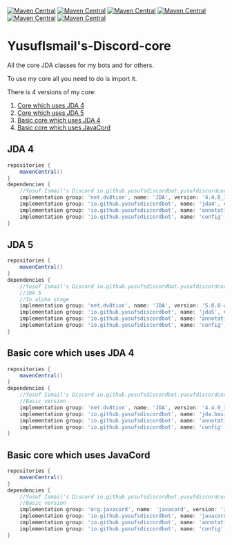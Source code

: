 [![Maven Central](https://maven-badges.herokuapp.com/maven-central/io.github.yusufsdiscordbot/jda4/badge.svg)](https://maven-badges.herokuapp.com/maven-central/io.github.yusufsdiscordbot/jda4)
[![Maven Central](https://maven-badges.herokuapp.com/maven-central/io.github.yusufsdiscordbot/jda5/badge.svg)](https://maven-badges.herokuapp.com/maven-central/io.github.yusufsdiscordbot/jda5)
[![Maven Central](https://maven-badges.herokuapp.com/maven-central/io.github.yusufsdiscordbot/jda.basic/badge.svg)](https://maven-badges.herokuapp.com/maven-central/io.github.yusufsdiscordbot/jda.basic)
[![Maven Central](https://maven-badges.herokuapp.com/maven-central/io.github.yusufsdiscordbot/javacord.basic/badge.svg)](https://maven-badges.herokuapp.com/maven-central/io.github.yusufsdiscordbot/javacord.basic)
[![Maven Central](https://maven-badges.herokuapp.com/maven-central/io.github.yusufsdiscordbot/annotations/badge.svg)](https://maven-badges.herokuapp.com/maven-central/io.github.yusufsdiscordbot/annotations)
[![Maven Central](https://maven-badges.herokuapp.com/maven-central/io.github.yusufsdiscordbot/config/badge.svg)](https://maven-badges.herokuapp.com/maven-central/io.github.yusufsdiscordbot/config)


# YusufIsmail's-Discord-core
All the core JDA classes for my bots and for others.

To use my core all you need to do is import it.

There is 4 versions of my core:
1. [Core which uses JDA 4](#jda-4)
2. [Core which uses JDA 5](#jda-5)
3. [Basic core which uses JDA 4](#basic-core-which-uses-jda-4)
4. [Basic core which uses JavaCord](#basic-core-which-uses-javacord)

## JDA 4

```gradle
repositories {
    mavenCentral()
}
dependencies {
    //Yusuf Ismail's Discord io.github.yusufsdiscordbot.yusufdiscordcor.Core
    implementation group: 'net.dv8tion', name: 'JDA', version: '4.4.0_352'
    implementation group: 'io.github.yusufsdiscordbot', name: 'jda4', version: '1.0.38'
    implementation group: 'io.github.yusufsdiscordbot', name: 'annotations', version: '1.0.6'
    implementation group: 'io.github.yusufsdiscordbot', name: 'config', version: '1.0.1'
}
```

## JDA 5

```gradle
repositories {
    mavenCentral()
}
dependencies {
    //Yusuf Ismail's Discord io.github.yusufsdiscordbot.yusufdiscordcor.Core
    //JDA 5
    //In alpha stage
    implementation group: 'net.dv8tion', name: 'JDA', version: '5.0.0-alpha.2'
    implementation group: 'io.github.yusufsdiscordbot', name: 'jda5', version: '2.0.0-alpha.5'
    implementation group: 'io.github.yusufsdiscordbot', name: 'annotations', version: '1.0.6'
    implementation group: 'io.github.yusufsdiscordbot', name: 'config', version: '1.0.1'
}
```

## Basic core which uses JDA 4

```gradle
repositories {
    mavenCentral()
}
dependencies {
    //Yusuf Ismail's Discord io.github.yusufsdiscordbot.yusufdiscordcor.Core
    //Basic version
    implementation group: 'net.dv8tion', name: 'JDA', version: '4.4.0_352'
    implementation group: 'io.github.yusufsdiscordbot', name: 'jda.basic', version: '1.0.7'
    implementation group: 'io.github.yusufsdiscordbot', name: 'annotations', version: '1.0.6'
    implementation group: 'io.github.yusufsdiscordbot', name: 'config', version: '1.0.1'
}
```

## Basic core which uses JavaCord

```gradle
repositories {
    mavenCentral()
}
dependencies {
    //Yusuf Ismail's Discord io.github.yusufsdiscordbot.yusufdiscordcor.Core
    //Basic version
    implementation group: 'org.javacord', name: 'javacord', version: '3.3.2'
    implementation group: 'io.github.yusufsdiscordbot', name: 'javacord.basic', version: '1.0.5'
    implementation group: 'io.github.yusufsdiscordbot', name: 'annotations', version: '1.0.6'
    implementation group: 'io.github.yusufsdiscordbot', name: 'config', version: '1.0.1'
}
```
